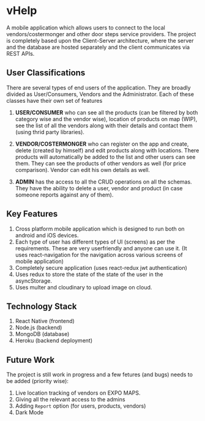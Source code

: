 # vHelp

A mobile application which allows users to connect to the local vendors/costermonger and other door steps service providers. The project is completely based upon the Client-Server architecture, where the server and the database are hosted separately and the client communicates via REST APIs.

## User Classifications

There are several types of end users of the application. They are broadly divided as User/Consumers, Vendors and the Administrator. Each of these classes have their own set of features

1. **USER/CONSUMER** who can see all the products (can be filtered by both category wise and the vendor wise), location of products on map (WIP), see the list of all the vendors along with their details and contact them (using thrid party libraries).

2. **VENDOR/COSTERMONGER** who can register on the app and create, delete (created by himself) and edit products along with locations. There products will automatically be added to the list and other users can see them. They can see the products of other vendors as well (for price comparison). Vendor can edit his own details as well.

3. **ADMIN** has the access to all the CRUD operations on all the schemas. They have the ability to delete a user, vendor and product (in case someone reports against any of them).

## Key Features

1. Cross platform mobile application which is designed to run both on android and iOS devices.
2. Each type of user has different types of UI (screens) as per the requirements. These are very userfriendly and anyone can use it. (It uses react-navigation for the navigation across various screens of mobile application)
3. Completely secure application (uses react-redux jwt authentication)
4. Uses redux to store the state of the state of the user in the asyncStorage.
5. Uses multer and cloudinary to upload image on cloud.

## Technology Stack

1. React Native (frontend)
2. Node.js (backend)
3. MongoDB (database)
4. Heroku (backend deployment)

## Future Work

The project is still work in progress and a few fetures (and bugs) needs to be added (priority wise):

1. Live location tracking of vendors on EXPO MAPS.
2. Giving all the relevant access to the admins
3. Adding `Report` option (for users, products, vendors)
4. Dark Mode
